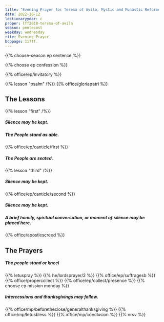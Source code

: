 ```yaml
---
title: "Evening Prayer for Teresa of Avila, Mystic and Monastic Reformer, 1582"
date: 2022-10-12
lectionaryyear: c
proper: lff2018-teresa-of-avila
season: pentecost
weekday: wednesday
rite: Evening Prayer
bcppage: 117ff.
---
```


{{% choose-season ep sentence %}}

{{% choose ep confession %}}

{{% office/ep/invitatory %}}

{{% lesson "psalm" /%}}
{{% office/gloriapatri %}}

## The Lessons
{{% lesson "first" /%}}

##### Silence may be kept.
##### The People stand as able.
{{% office/ep/canticle/first %}}
##### The People are seated.

{{% lesson "third" /%}}

##### Silence may be kept.
{{% office/ep/canticle/second %}}

##### Silence may be kept.
##### A brief homily, spiritual conversation, or moment of silence may be placed here.

{{% office/apostlescreed %}}

## The Prayers
##### The people stand or kneel
{{% letuspray %}}
{{% he/lordsprayer/2 %}}
{{% office/ep/suffragesb %}}
{{% office/propercollect %}}
{{% office/ep/collect/presence %}}
{{% choose ep mission monday %}}
##### Intercessions and thanksgivings may follow.

{{% office/mp/beforetheclose/generalthanksgiving %}}
{{% office/mp/letusbless %}}
{{% office/mp/conclusion %}}
{{% nrsv %}}
